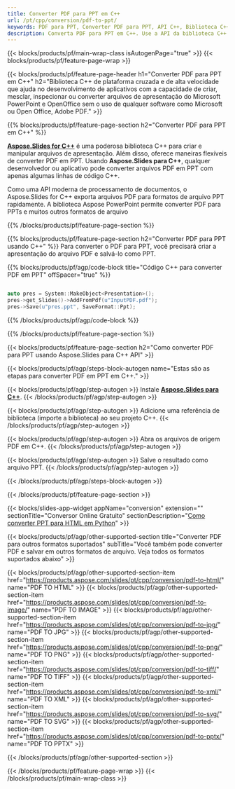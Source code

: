 ```yaml
---
title: Converter PDF para PPT em C++
url: /pt/cpp/conversion/pdf-to-ppt/
keywords: PDF para PPT, Converter PDF para PPT, API C++, Biblioteca C++, PDF, PPT
description: Converta PDF para PPT em C++. Use a API da biblioteca C++ para converter arquivos PDF em PPTs
---
```


{{< blocks/products/pf/main-wrap-class isAutogenPage="true" >}}
{{< blocks/products/pf/feature-page-wrap >}}

{{< blocks/products/pf/feature-page-header h1="Converter PDF para PPT em C++" h2="Biblioteca C++ de plataforma cruzada e de alta velocidade que ajuda no desenvolvimento de aplicativos com a capacidade de criar, mesclar, inspecionar ou converter arquivos de apresentação do Microsoft PowerPoint e OpenOffice sem o uso de qualquer software como Microsoft ou Open Office, Adobe PDF." >}}

{{% blocks/products/pf/feature-page-section h2="Converter PDF para PPT em C++" %}}

[**Aspose.Slides for C++**](https://products.aspose.com/slides/pt/cpp/) é uma poderosa biblioteca C++ para criar e manipular arquivos de apresentação. Além disso, oferece maneiras flexíveis de converter PDF em PPT. Usando **Aspose.Slides para C++**, qualquer desenvolvedor ou aplicativo pode converter arquivos PDF em PPT com apenas algumas linhas de código C++.

Como uma API moderna de processamento de documentos, o Aspose.Slides for C++ exporta arquivos PDF para formatos de arquivo PPT rapidamente. A biblioteca Aspose PowerPoint permite converter PDF para PPTs e muitos outros formatos de arquivo

{{% /blocks/products/pf/feature-page-section %}}

{{% blocks/products/pf/feature-page-section  h2="Converter PDF para PPT usando C++" %}}
Para converter o PDF para PPT, você precisará criar a apresentação do arquivo PDF e salvá-lo como PPT.

{{% blocks/products/pf/agp/code-block title="Código C++ para converter PDF em PPT" offSpacer="true" %}}

```cpp

auto pres = System::MakeObject<Presentation>();
pres->get_Slides()->AddFromPdf(u"InputPDF.pdf");
pres->Save(u"pres.ppt", SaveFormat::Ppt);

```


{{% /blocks/products/pf/agp/code-block %}}

{{% /blocks/products/pf/feature-page-section %}}

{{< blocks/products/pf/feature-page-section  h2="Como converter PDF para PPT usando Aspose.Slides para C++ API" >}}

{{< blocks/products/pf/agp/steps-block-autogen name="Estas são as etapas para converter PDF em PPT em C++." >}}

{{< blocks/products/pf/agp/step-autogen >}}
Instale [**Aspose.Slides para C++**](https://products.aspose.com/slides/pt/cpp/).
{{< /blocks/products/pf/agp/step-autogen >}}

{{< blocks/products/pf/agp/step-autogen >}}
Adicione uma referência de biblioteca (importe a biblioteca) ao seu projeto C++.
{{< /blocks/products/pf/agp/step-autogen >}}

{{< blocks/products/pf/agp/step-autogen >}}
Abra os arquivos de origem PDF em C++.
{{< /blocks/products/pf/agp/step-autogen >}}

{{< blocks/products/pf/agp/step-autogen >}}
Salve o resultado como arquivo PPT.
{{< /blocks/products/pf/agp/step-autogen >}}

{{< /blocks/products/pf/agp/steps-block-autogen >}}

{{< /blocks/products/pf/feature-page-section >}}

{{< blocks/slides-app-widget  appName="conversion" extension="" sectionTitle="Conversor Online Gratuito" sectionDescription="[Como converter PPT para HTML em Python](https://products.aspose.com/slides/pt/python-net/conversion/ppt-to-html/)" >}}

{{< blocks/products/pf/agp/other-supported-section title="Converter PDF para outros formatos suportados" subTitle="Você também pode converter PDF e salvar em outros formatos de arquivo. Veja todos os formatos suportados abaixo" >}}

{{< blocks/products/pf/agp/other-supported-section-item href="https://products.aspose.com/slides/pt/cpp/conversion/pdf-to-html/" name="PDF TO HTML" >}}
{{< blocks/products/pf/agp/other-supported-section-item href="https://products.aspose.com/slides/pt/cpp/conversion/pdf-to-image/" name="PDF TO IMAGE" >}}
{{< blocks/products/pf/agp/other-supported-section-item href="https://products.aspose.com/slides/pt/cpp/conversion/pdf-to-jpg/" name="PDF TO JPG" >}}
{{< blocks/products/pf/agp/other-supported-section-item href="https://products.aspose.com/slides/pt/cpp/conversion/pdf-to-png/" name="PDF TO PNG" >}}
{{< blocks/products/pf/agp/other-supported-section-item href="https://products.aspose.com/slides/pt/cpp/conversion/pdf-to-tiff/" name="PDF TO TIFF" >}}
{{< blocks/products/pf/agp/other-supported-section-item href="https://products.aspose.com/slides/pt/cpp/conversion/pdf-to-xml/" name="PDF TO XML" >}}
{{< blocks/products/pf/agp/other-supported-section-item href="https://products.aspose.com/slides/pt/cpp/conversion/pdf-to-svg/" name="PDF TO SVG" >}}
{{< blocks/products/pf/agp/other-supported-section-item href="https://products.aspose.com/slides/pt/cpp/conversion/pdf-to-pptx/" name="PDF TO PPTX" >}}


{{< /blocks/products/pf/agp/other-supported-section >}}

{{< /blocks/products/pf/feature-page-wrap >}}
{{< /blocks/products/pf/main-wrap-class >}}